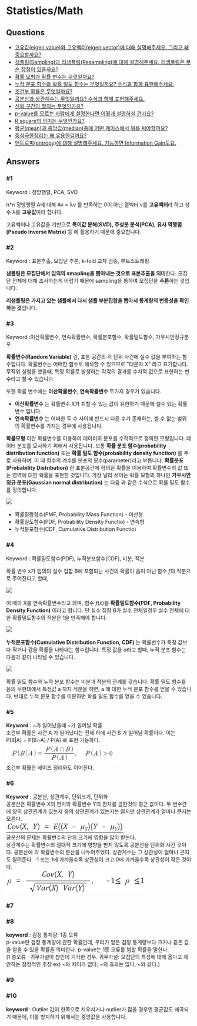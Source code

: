 # Statistics/Math

## Questions

- [고유값(eigen value)와 고유벡터(eigen vector)에 대해 설명해주세요. 그리고 왜 중요할까요?](#1)
- [샘플링(Sampling)과 리샘플링(Resampling)에 대해 설명해주세요. 리샘플링은 무슨 장점이 있을까요?](#2)
- [확률 모형과 확률 변수는 무엇일까요?](#3)
- [누적 분포 함수와 확률 밀도 함수는 무엇일까요? 수식과 함께 표현해주세요.](#4)
- [조건부 확률은 무엇일까요?](#5)
- [공분산과 상관계수는 무엇일까요? 수식과 함께 표현해주세요.](#6)
- [신뢰 구간의 정의는 무엇인가요?](#7)
- [p-value를 모르는 사람에게 설명한다면 어떻게 설명하실 건가요?](#8)
- [R square의 의미는 무엇인가요?](#9)
- [평균(mean)과 중앙값(median)중에 어떤 케이스에서 뭐를 써야할까요?](#10)  
- [중심극한정리는 왜 유용한걸까요?](#11)  
- [엔트로피(entropy)에 대해 설명해주세요. 가능하면 Information Gain도요.](#12)  

## Answers

### #1

Keyword : 정방행렬, PCA, SVD

n\*n 정방행렬 A에 대해 Av = λv 를 만족하는 0이 아닌 열벡터 v를 **고유벡터**라 하고 상수 λ를 **고유값**이라 합니다.

고유벡터나 고유값을 기반으로 **특이값 분해(SVD), 주성분 분석(PCA), 유사 역행렬(Pseudo Inverse Matrix)** 등 에 활용하기 때문에 중요합니다.

### #2

Keyword : 표본추출, 모집단 추론, k-fold 교차 검증, 부트스트래핑

**샘플링은 모집단에서 임의의 smapling을 뽑아내는 것으로 표본추출을 의미**한다. 모집단 전체에 대해 조사하는게 어렵기 때문에 sampling을 통하여 모집단을 **추론**하는 것입니다.

**리샘플링은 가지고 있는 샘플에서 다시 샘플 부분집합을 뽑아서 통계량의 변동성을 확인하는 것**입니다.

### #3

Keyword :이산확률변수, 연속확률변수, 확률분포함수, 확률밀도함수, 가우시안정규분포

**확률변수(Random Variable)** 란, 표본 공간의 각 단위 사건에 실수 값을 부여하는 함수입니다. 확률변수는 어떠한 함수로 해석할 수 있으므로 "대문자 X" 라고 표기합니다. 무작위 실험을 했을때, 특정 확률로 발생하는 각각의 결과를 수치적 겂으로 표현하는 변수라고 할 수 있습니다.

또한 확률 변수에는 **이산확률변수**, **연속확률변수** 두가지 경우가 있습니다.

- **이산확률변수** 는 확률변수 X가 취할 수 있는 값이 유한하기 때문에 셀수 있는 확률 변수 입니다.
- **연속확률변수** 는 어떠한 두 수 사이에 반드시 다른 수가 존재하는, 셀 수 없는 범위의 확률변수를 가지는 경우에 사용됩니다.

**확률모형** 이란 확률변수를 이용하여 데이터의 분포를 수학적으로 정의한 모형입니다. 데이터 분포를 묘사하기 위해서 사용됩니다. 보통 **확률 분포 함수(probability distribution function)** 또는 **확률 밀도 함수(probability density function)** 를 주로 사용하며, 이 때 함수의 계수를 분포의 모수(parameter)라고 부릅니다. **확률분포(Probability Distribution)** 란 표본공간에 정의된 확률을 이용하여 확률변수의 값 또는 영역에 대한 확률을 표현한 것입니다. 가장 널리 쓰이는 확률 모형의 하나인 **가우시안 정규 분포(Gaussian normal distribution)** 는 다음 과 같은 수식으로 확률 밀도 함수를 정의합니다.

![](https://i.imgur.com/BSBXN3y.png)

- 확률질량함수(PMF, Probability Mass Function) - 이산형
- 확률밀도함수(PDF, Probability Density Functio) - 연속형
- 누적분포함수(CDF, Cumulative Distribution Functio)

### #4

Keyword : 확률밀도함수(PDF), 누적분포함수(CDF), 미분, 적분

확률 변수 x가 임의의 실수 집합 B에 포함되는 사건의 확률이 음이 아닌 함수 $f$의 적분으로 주어진다고 할때,

![](https://i.imgur.com/AO6i6Sy.png)

이 때의 X를 연속확률변수라고 하며, 함수 $f(x)$를 **확률밀도함수(PDF, Probability Density Function)** 이라고 합니다. 단 실수 집합 B가 실수 전체일경우 실수 전체에 대한 확률밀도함수의 적분은 1을 만족해야 합니다.

![](https://i.imgur.com/vY6Abm1.png)

**누적분포함수(Cumulative Distribution Function, CDF)** 는 확률변수가 특정 값보다 작거나 같을 확률을 나타내는 함수입니다. 특정 값을 $a$라고 할때, 누적 분포 함수는 다음과 같이 나타낼 수 있습니다.

![](https://i.imgur.com/gRG5l05.png)

확률 밀도 함수와 누적 분포 함수는 미분과 적분의 관계를 갖습니다. 확률 밀도 함수를 음의 무한대에서 특정값 a 까지 적분을 하면, a 에 대한 누적 분포 함수를 얻을 수 있습니다. 반대로 누적 분포 함수를 미분하면 확률 밀도 함수를 얻을 수 있습니다.

### #5

**Keyword** : ~가 일어났을때 ~가 일어날 확률  
조건부 확률은 사건 A 가 일어났다는 전제 하에 사건 B 가 일어날 확률이다. 이는 P(B|A) = P(B∩A) / P(A) 로 표현 가능하다.  
![](./images/2021-09-30-12-10-06.png)  
조건부 확률은 베이즈 정리와도 이어진다.

### #6

**Keyword** : 공분산, 상관계수, 단위크기, 단위화  
공분산은 확률변수 X의 편차와 확률변수 Y의 편차를 곱한것의 평균 값이다. 두 변수간에 양의 상관관계가 있는지 음의 상관관계가 있는지는 알지만 상관관계가 얼마나 큰지는 모른다.  
![](./images/2021-09-30-13-18-01.png)  
공분산의 문제는 확률변수의 단위 크기에 영향을 많이 받는다.  
상관계수는 확률변수의 절대적 크기에 영향을 받지 않도록 공분산을 단위화 시킨 것이다. 공분산에 각 확률변수의 분산을 나누어주었다. 상관계수는 그 상관성이 얼마나 큰지도 알려준다. -1 또는 1에 가까울수록 상관성이 크고 0에 가까울수록 상관성이 작은 것이다.  
![](./images/2021-09-30-13-24-35.png)

### #7

### #8

**keyword** : 검정 통계량, 1종 오류  
p-value란 검정 통계량에 관한 확률인데, 우리가 얻은 검정 통계량보다 크거나 같은 값을 얻을 수 있을 확률을 의미한다. p-value는 1종 오류를 범할 확률을 말한다.  
(1 종오류 : 귀무가설이 참인데 기각한 경우. 귀무가설: 모집단의 특성에 대해 옳다고 제안하는 잠정적인 주장 ex) ~와 차이가 없다, ~의 효과는 없다, ~와 같다.)

### #9

### #10

**keyword** : Outlier
값이 한쪽으로 치우치거나 outlier가 많을 경우엔 평균값도 왜곡되기 때문에, 이를 방지하기 위해서는 중앙값을 사용합니다.

